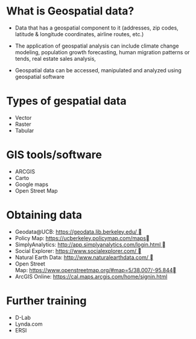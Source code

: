 # What is Geospatial data?

 - Data that has a geospatial component to it (addresses, zip codes, latitude & longitude coordinates, airline routes, etc.)
  
 - The application of geospatial analysis can include climate change modeling, population growth forecasting, human migration patterns or tends, real estate sales analysis, 
  
  - Geospatial data can be accessed, manipulated and analyzed using geospatial software
  
# Types of gespatial data
  - Vector
  - Raster
  - Tabular
  
# GIS tools/software
  - ARCGIS
  - Carto
  - Google maps
  - Open Street Map
  
# Obtaining data
  - Geodata@UCB: https://geodata.lib.berkeley.edu/ 
  - Policy Map: https://ucberkeley.policymap.com/maps
  - SimplyAnalytics: http://app.simplyanalytics.com/login.html 
  - Social Explorer: https://www.socialexplorer.com/ 
  - Natural Earth Data: http://www.naturalearthdata.com/ 
  - Open Street Map: https://www.openstreetmap.org/#map=5/38.007/-95.844
  - ArcGIS Online: https://cal.maps.arcgis.com/home/signin.html
  
# Further training
  - D-Lab
  - Lynda.com
  - ERSI
